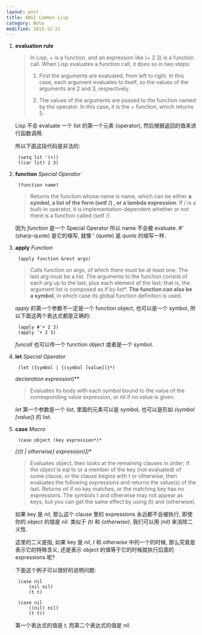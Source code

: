```yaml
---
layout: post
title: ANSI Common Lisp
category: Note
modified: 2013-12-21
---
```

1. **evaluation rule**

    > In Lisp, + is a function, and an expression like (+ 2 3) is a function call.
    > When Lisp evaluates a function call, it does so in two steps:
    > 
    > 1. First the arguments are evaluated, from left to right. In this case, each
    > argument evaluates to itself, so the values of the arguments are 2 and
    > 3, respectively.
    > 
    > 2. The values of the arguments are passed to the function named by the
    > operator. In this case, it is the + function, which returns 5.

    Lisp 不会 evaluate 一个 list 的第一个元素 (operator),
    然后根据返回的值来进行函数调用.

    所以下面这段代码是非法的:

        (setq lst '(+))
        ((car lst) 2 3)

2. **function** _Special Operator_

        (function name)

    > Returns the function whose name is name, which can be either **a symbol, a list
    > of the form (setf /) , or a lambda expression**. If / is a built-in operator, it is
    > implementation-dependent whether or not there is a function called (setf /) .

    因为 _function_ 是一个 Special Operator 所以 name 不会被 evaluate.
    #' (sharp-quote) 是它的缩写, 就像 ' (quote) 是 _quote_ 的缩写一样.

3. **apply** _Function_

        (apply function &rest args)

    > Calls function on args, of which there must be at least one. The last arg must
    > be a list. The arguments to the function consist of each arg up to the last, plus
    > each element of the last; that is, the argument list is composed as if by list*.
    > **The function can also be a symbol**, in which case its global function definition
    > is used.

    _apply_ 的第一个参数不一定是一个 function object,
    也可以是一个 symbol, 所以下面这两个表达式都是正确的:
        
        (apply #'+ 2 3)
        (apply '+ 2 3)

    _funcall_ 也可以传一个 function object 或者是一个 symbol.

4. **let** _Special Operator_

        (let ({symbol | {(symbol [value])}*)

    **declaration* expression*)**

    > Evaluates its body with each symbol bound to the value of the corresponding
    > value expression, or nil if no value is given.

    _let_ 第一个参数是一个 list, 里面的元素可以是 symbol, 
    也可以是形如 _(symbol [value])_ 的 list.

5. **case** _Macro_

        (case object (key expression*)*

    **[({t | otherwise} expression*)])**
    > Evaluates object, then looks at the remaining clauses in order; if the object is
    > eql to or a member of the key (not evaluated) of some clause, or the clause
    > begins with t or otherwise, then evaluates the following expressions and
    > returns the value(s) of the last. Returns nil if no key matches, or the matching
    > key has no expressions. The symbols t and otherwise may not appear as
    > keys, but you can get the same effect by using (t) and (otherwise).

    如果 key 是 _nil_, 那么这个 clause 里的 expressions 永远都不会被执行,
    即使你的 object 的值是 _nil_. 类似于 _(t)_ 和 _(otherwise)_,
    我们可以用 _(nil)_ 来消除二义性.

    这里的二义是指, 如果 key 是 _nil_, _t_ 和 _otherwise_ 
    中的一个的时候, 那么究竟是表示它的特殊含义,
    还是表示 object 的值等于它的时候就执行后面的 expressions 呢?

    下面这个例子可以很好的说明问题:

        (case nil
            (nil nil)
            (t t)

        (case nil
            ((nil) nil)
            (t t))

    第一个表达式的值是 _t_, 而第二个表达式的值是 _nil_.
